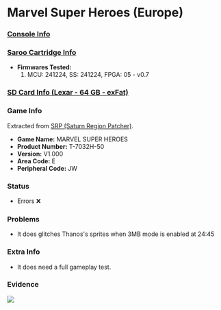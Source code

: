 # Marvel Super Heroes (Europe)

### [Console Info](../../../../../Info/Consoles/VA13/README.md)

### [Saroo Cartridge Info](../../../../../Info/Cartridges/GuangzhouSanStarOnlineShop/1.6/README.md)

- <b>Firmwares Tested:</b>
  1. MCU: 241224, SS: 241224, FPGA: 05 - v0.7

### [SD Card Info (Lexar - 64 GB - exFat)](../../../../../Info/SdCards/Lexar/64GB/exfat/README.md)

### Game Info

Extracted from [SRP (Saturn Region Patcher)](https://segaxtreme.net/resources/saturn-region-patcher.81/download).

- <b>Game Name:</b> MARVEL SUPER HEROES
- <b>Product Number:</b> T-7032H-50
- <b>Version:</b> V1.000
- <b>Area Code:</b> E
- <b>Peripheral Code:</b> JW

### Status

- Errors :x:

### Problems

- It does glitches Thanos's sprites when 3MB mode is enabled at 24:45

### Extra Info

- It does need a full gameplay test.

### Evidence

[![](https://img.youtube.com/vi/KGL3AemGJ1E/0.jpg)](https://www.youtube.com/watch?v=KGL3AemGJ1E)
